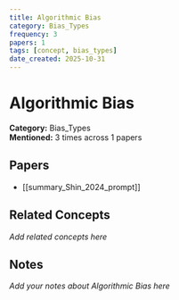 ```yaml
---
title: Algorithmic Bias
category: Bias_Types
frequency: 3
papers: 1
tags: [concept, bias_types]
date_created: 2025-10-31
---
```


# Algorithmic Bias

**Category:** Bias_Types  
**Mentioned:** 3 times across 1 papers

## Papers

- [[summary_Shin_2024_prompt]]

## Related Concepts

*Add related concepts here*

## Notes

*Add your notes about Algorithmic Bias here*
